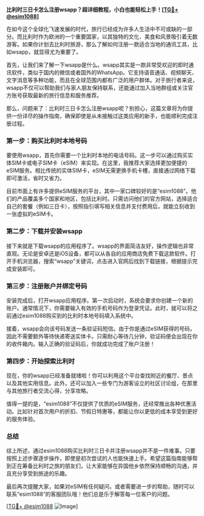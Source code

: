 **比利时三日卡怎么注册wsapp？超详细教程，小白也能轻松上手！[[TG💪+ @esim1088](https://t.me/s/esim1088)]**

在如今这个全球化飞速发展的时代，旅行已经成为许多人生活中不可或缺的一部分。而比利时作为欧洲的一个重要国家，以其独特的文化、美食和风景吸引着无数游客。如果你计划去比利时旅游，那么了解如何注册一款适合当地的通讯工具，比如wsapp，就显得尤为重要了。

首先，让我们来了解一下wsapp是什么。wsapp其实是一款非常受欢迎的即时通讯软件，类似于国内的微信或者国外的WhatsApp。它支持语音通话、视频聊天、文字消息等多种功能，而且在全球范围内都有广泛的用户群体。对于旅行者来说，wsapp不仅可以帮助我们与家人朋友保持联系，还能通过加入当地群组或关注官方账号获取最新的旅行信息和服务推荐。

那么，问题来了：比利时三日卡怎么注册wsapp呢？别担心，这篇文章将为你提供一份详尽的操作指南，确保即使是从未接触过这类应用的新手，也能顺利完成注册过程。

### 第一步：购买比利时本地号码

要使用wsapp，首先你需要一个比利时本地的电话号码。这一步可以通过购买实体SIM卡或电子SIM卡（eSIM）来实现。在这里，我推荐大家选择更加便捷的eSIM服务。相比传统的实体SIM卡，eSIM无需更换手机卡槽，直接通过网络下载即可激活，省时又省力。

目前市面上有许多提供eSIM服务的平台，其中一家口碑较好的是“esim1088”。他们的产品覆盖多个国家和地区，包括比利时。只需访问他们的官方网站，选择适合自己的套餐（例如三日卡），按照指引填写相关信息并支付费用后，就能立刻收到一张虚拟的eSIM卡。

### 第二步：下载并安装wsapp

接下来就是下载wsapp的应用程序了。wsapp的界面简洁友好，操作逻辑也非常直观。无论是安卓还是iOS设备，都可以从各自的应用商店免费下载这款软件。打开手机浏览器，搜索“wsapp”关键词，点击进入官网后找到下载链接，根据提示完成安装即可。

### 第三步：注册账户并绑定号码

安装完成后，打开wsapp应用程序。第一次启动时，系统会要求你创建一个新的账户。通常情况下，你需要输入有效的手机号码作为登录凭证。此时，就可以将之前通过esim1088购买到的比利时本地号码填入系统中。

接着，wsapp会向该号码发送一条验证码短信。由于你是通过eSIM获得的号码，因此不需要额外等待快递寄送实体卡。只需耐心等待几分钟，验证码便会出现在你的收件箱内。输入正确的验证码后，你就成功完成了账户注册！

### 第四步：开始探索比利时

现在，你的wsapp已经准备就绪啦！你可以利用这个平台查找附近的餐厅、景点以及其他实用信息。此外，还可以加入一些专门为游客设立的社区讨论组，在那里与其他旅行者交流心得，分享攻略。

值得一提的是，“esim1088”不仅提供了优质的eSIM服务，还经常推出各种优惠活动。比如针对首次用户的折扣、节假日特惠等，都能让你以更低的成本享受到更好的服务体验。

### 总结

综上所述，通过esim1088购买比利时三日卡并注册wsapp并不是一件难事。只要按照上述步骤逐步操作，即使是初次尝试的人也能快速上手。希望这篇指南能够帮到正在筹备比利时之旅的朋友们，让大家能够在异国他乡依然保持顺畅的沟通，并且充分享受到旅途的乐趣。

最后再次提醒大家，如果对eSIM有任何疑问，或者需要进一步的帮助，随时可以联系“esim1088”的客服团队哦！他们总是乐于解答每一位客户的问题。

[[TG💪+ @esim1088](https://t.me/s/esim1088) ![Image](https://i.postimg.cc/4NQfJmqS/Snipaste-2025-05-13-00-14-12.png)]